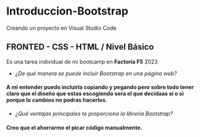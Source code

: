 # Introduccion-Bootstrap
Creando un proyecto en Visual Studio Code

## FRONTED - CSS - HTML / Nivel Básico

Es una tarea individual de mi bootcamp en **Factoría F5** 2023

- _¿De qué manera se puede incluir Bootstrap en una página web?_
#### A mi entender puedo incluirla copiando y pegando pero sobre todo tener claro que el diseño que estas escogiendo sera el que decidaas si o si porque lo cambios no podras hacerlos.

- _¿Qué ventajas principales te proporciona la librería Bootstrap?_
#### Creo que el ahorrarme el picar código manualmente.